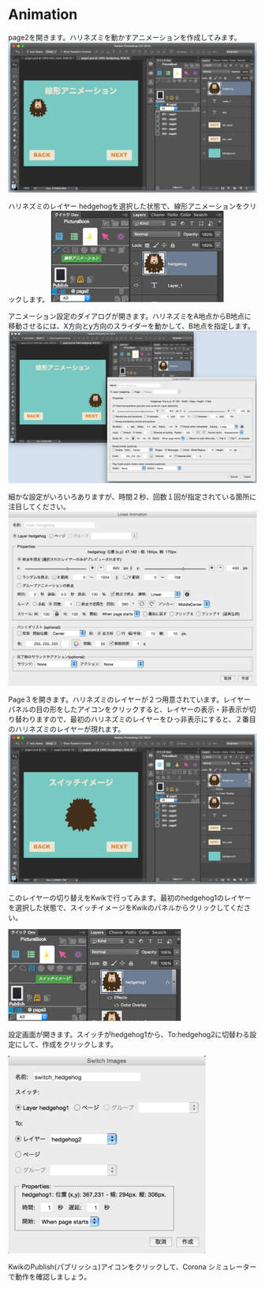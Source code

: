 # Animation
page2を開きます。ハリネズミを動かすアニメーションを作成してみます。
<img src="./IMG2/2015-07-21_1248.png">

ハリネズミのレイヤー hedgehogを選択した状態で、線形アニメーションをクリックします。
<img src="./IMG2/2015-07-21_1249.png" width="350">

アニメーション設定のダイアログが開きます。ハリネズミをA地点からB地点に移動させるには、X方向とy方向のスライダーを動かして、B地点を指定します。
<img src="./IMG2/2015-07-21_1446.png">

細かな設定がいろいろありますが、時間２秒、回数１回が指定されている箇所に注目してください。
<img src="./IMG2/2015-07-21_1449.png">

Page３を開きます。ハリネズミのレイヤーが２つ用意されています。レイヤーパネルの目の形をしたアイコンをクリックすると、レイヤーの表示・非表示が切り替わりますので、最初のハリネズミのレイヤーをひっ非表示にすると、２番目のハリネズミのレイヤーが現れます。
<img src="./IMG2/2015-07-21_1452.png">

このレイヤーの切り替えをKwikで行ってみます。最初のhedgehog1のレイヤーを選択した状態で、スイッチイメージをKwikのパネルからクリックしてください。

<img src="./IMG2/2015-07-21_1453.png" width="350">

設定画面が開きます。スイッチがhedgehog1から、To:hedgehog2に切替わる設定にして、作成をクリックします。

<img src="./IMG2/2015-07-21_1454.png" width="400">

KwikのPublish(パブリッシュ)アイコンをクリックして、Corona シミュレーターで動作を確認しましょう。